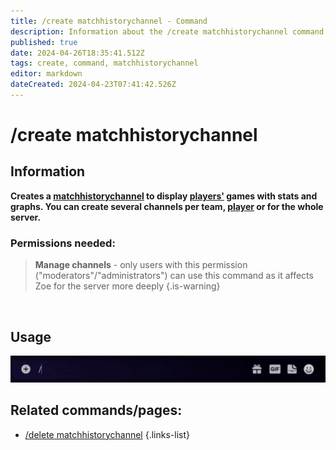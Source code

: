 ```yaml
---
title: /create matchhistorychannel - Command
description: Information about the /create matchhistorychannel command
published: true
date: 2024-04-26T18:35:41.512Z
tags: create, command, matchhistorychannel
editor: markdown
dateCreated: 2024-04-23T07:41:42.526Z
---
```


# /create matchhistorychannel
## Information
**Creates a [matchhistorychannel](/en/features/matchhistorychannel) to display [players'](/en/terms/player) games with stats and graphs. You can create several channels per team, [player](/en/terms/player) or for the whole server.**
<br>

### Permissions needed:
>**Manage channels** - only users with this permission ("moderators"/"administrators") can use this command as it affects Zoe for the server more deeply {.is-warning}

<br>

## Usage
![](/en_/en_create_matchhistorychannel.gif)
<br>
 
## Related commands/pages:
-   [/delete matchhistorychannel](/en/commands/matchhistorychannel/delete)
{.links-list}